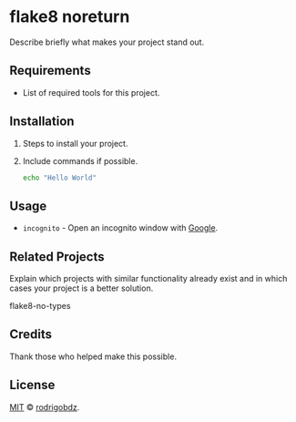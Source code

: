 # flake8 noreturn

Describe briefly what makes your project stand out.

## Requirements

- List of required tools for this project.

## Installation

1. Steps to install your project.
1. Include commands if possible.

   ```sh
   echo "Hello World"
   ```

## Usage

- `incognito` - Open an incognito window with [Google](https://www.google.com/).

## Related Projects

Explain which projects with similar functionality already exist and in which cases your project is a better solution.

flake8-no-types

## Credits

Thank those who helped make this possible.

## License

[MIT](LICENSE) © [rodrigobdz](https://rodrigobdz.github.io/).
